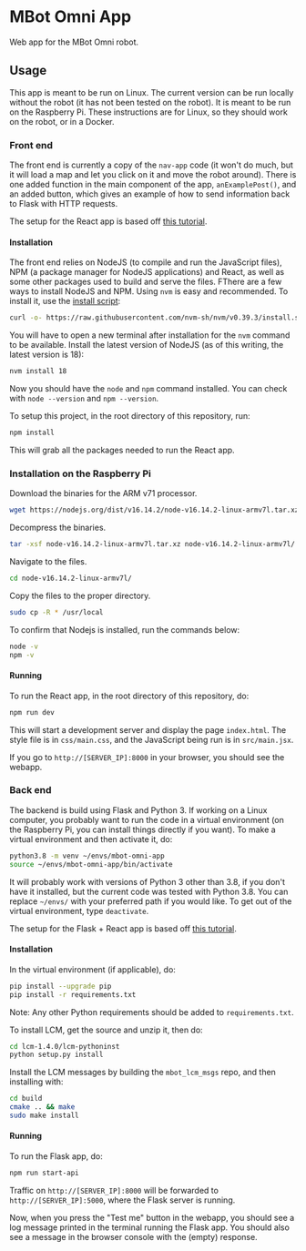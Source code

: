 # MBot Omni App

Web app for the MBot Omni robot.

## Usage

This app is meant to be run on Linux. The current version can be run locally
without the robot (it has not been tested on the robot). It is meant to be run
on the Raspberry Pi. These instructions are for Linux, so they should work on
the robot, or in a Docker.

### Front end

The front end is currently a copy of the `nav-app` code (it won't do much, but
it will load a map and let you click on it and move the robot around). There is
one added function in the main component of the app, `anExamplePost()`, and an
added button, which gives an example of how to send information back to Flask
with HTTP requests.

The setup for the React app is based off
[this tutorial](https://medium.com/@JedaiSaboteur/creating-a-react-app-from-scratch-f3c693b84658).

#### Installation


The front end relies on NodeJS (to compile and run the JavaScript files), NPM (a
package manager for NodeJS applications) and React, as well as some other
packages used to build and serve the files. FThere are a few ways to install NodeJS and NPM. Using `nvm` is easy and recommended. To install it, use the [install script](https://github.com/nvm-sh/nvm#install--update-script):
```bash
curl -o- https://raw.githubusercontent.com/nvm-sh/nvm/v0.39.3/install.sh | bash
```
You will have to open a new terminal after installation for the `nvm` command to be available. Install the latest version of NodeJS (as of this writing, the latest version is 18):
```bash
nvm install 18
```
Now you should have the `node` and `npm` command installed. You can check with `node --version` and `npm --version`.

To setup this project, in the root directory of this repository, run:
```bash
npm install
```
This will grab all the packages needed to run the React app.

### Installation on the Raspberry Pi

Download the binaries for the ARM v71 processor.

```bash
wget https://nodejs.org/dist/v16.14.2/node-v16.14.2-linux-armv7l.tar.xz
```

Decompress the binaries.

```bash
tar -xsf node-v16.14.2-linux-armv7l.tar.xz node-v16.14.2-linux-armv7l/
```

Navigate to the files.

```bash
cd node-v16.14.2-linux-armv7l/
```

Copy the files to the proper directory.

```bash
sudo cp -R * /usr/local
```

To confirm that Nodejs is installed, run the commands below:
```bash
node -v
npm -v
```

#### Running

To run the React app, in the root directory of this repository, do:
```bash
npm run dev
```
This will start a development server and display the page `index.html`.
The style file is in `css/main.css`, and the JavaScript being run is in
`src/main.jsx`.

If you go to `http://[SERVER_IP]:8000` in your browser, you should see the
webapp.

### Back end

The backend is build using Flask and Python 3. If
working on a Linux computer, you probably want to run the code in a virtual
environment (on the Raspberry Pi, you can install things directly if you want).
To make a virtual environment and then activate it, do:
```bash
python3.8 -m venv ~/envs/mbot-omni-app
source ~/envs/mbot-omni-app/bin/activate
```
It will probably work with versions of Python 3 other than 3.8, if you don't
have it installed, but the current code was tested with Python 3.8. You can
replace `~/envs/` with your preferred path if you would like. To get out of the
virtual environment, type `deactivate`.

The setup for the Flask + React app is based off
[this tutorial](https://blog.miguelgrinberg.com/post/how-to-create-a-react--flask-project).

#### Installation

In the virtual environment (if applicable), do:
```bash
pip install --upgrade pip
pip install -r requirements.txt
```
Note: Any other Python requirements should be added to `requirements.txt`.

To install LCM, get the source and unzip it, then do:
```bash
cd lcm-1.4.0/lcm-pythoninst
python setup.py install
```

Install the LCM messages by building the `mbot_lcm_msgs` repo, and then installing with:
```bash
cd build
cmake .. && make
sudo make install
```

#### Running

To run the Flask app, do:
```bash
npm run start-api
```

Traffic on `http://[SERVER_IP]:8000` will be forwarded to `http://[SERVER_IP]:5000`,
where the Flask server is running.

Now, when you press the "Test me" button in the webapp, you should see a log
message printed in the terminal running the Flask app. You should also see a
message in the browser console with the (empty) response.
